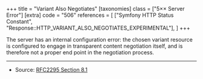 +++
title = "Variant Also Negotiates"
[taxonomies]
class = ["5&times;&times; Server Error"]
[extra]
code = "506"
references = [
    ["Symfony HTTP Status Constant", "Response::HTTP_VARIANT_ALSO_NEGOTIATES_EXPERIMENTAL"],
]
+++

The server has an internal configuration error: the chosen variant resource is configured to engage in transparent content negotiation itself, and is therefore not a proper end point in the negotiation process.

---

* Source: [RFC2295 Section 8.1][1]

[1]: <http://tools.ietf.org/html/rfc2295#section-8.1>
